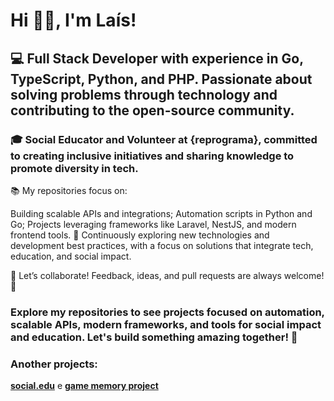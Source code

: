 # Hi 👋🏽, I'm Laís!

## 💻 Full Stack Developer with experience in Go, TypeScript, Python, and PHP. Passionate about solving problems through technology and contributing to the open-source community.

### 🎓 Social Educator and Volunteer at {reprograma}, committed to creating inclusive initiatives and sharing knowledge to promote diversity in tech.

📚 My repositories focus on:

Building scalable APIs and integrations;
Automation scripts in Python and Go;
Projects leveraging frameworks like Laravel, NestJS, and modern frontend tools.
🌱 Continuously exploring new technologies and development best practices, with a focus on solutions that integrate tech, education, and social impact.

🔗 Let’s collaborate! Feedback, ideas, and pull requests are always welcome! 🚀

### Explore my repositories to see projects focused on automation, scalable APIs, modern frameworks, and tools for social impact and education. Let's build something amazing together! 🌟 

### Another projects:
**[social.edu](https://github.com/social-edu)**  e **[game memory project](https://github.com/Game-Memory-Project)**
